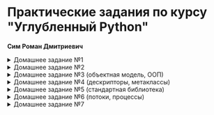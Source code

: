# Практические задания по курсу "Углубленный Python"

**Сим Роман Дмитриевич**
<details>
<summary>Домашнее задание №1</summary>

### 1. Написать консольную игру крестики-нолики.

Пример того, как схематично можно изобразить класс игры.

```py
class TicTacGame:

    def show_board():
        pass

    def validate_input():
        pass

    def start_game():
        pass

    def check_winner():
        pass


if __name__ == "__main__":
    game = TicTac()
    game.start_game()

```
Допустима реалиция без использоавния классов.

Пользовательский ввод осуществляется с помощью input, который необходимо валидировать и выводить понятное описание ошибки.

Схема класса не обязательно должна быть такой, можно добавлять и менять методы, держа в голове грамотную организацию кода, ненужное дублирование и код-лапшу.

По желанию, можно написать вспомогательную функцию, запустив которую, компьютер сыграет сам с собой без участия человека, либо сделать возможным игру между человеком и компьютером.


### 2. Написать тесты (unittest, assert) для игры, покрыв тестами основные методы

### 3. Проверить корректность и стиль кода с помощью pylint или flake8

### 3. Проверить покрытие тестов через coverage

</details>


<details>
<summary>Домашнее задание №2</summary>

### Написать функцию, которая в качестве аргументов принимает строку json, список полей, которые необходимо обработать, список имён, которые нужно найти и функцию-обработчика имени, который срабатывает, когда в каком-либо поле было найдено ключевое имя.

Функция, должна принимать строку, в которой содержится json, и произвести парсинг этого json.
Упростим немного и представим, что json представляет из себя только коллекцию ключей-значений.
Причём ключами и значениями являются только строки.

```py
def parse_json(json_str: str, required_fields=None, keywords=None, keyword_callback)
```

Например, представим, что json_str = '{"key1": "Word1 word2", "key2": "word2 word3"}', а required_fields = ["key1"], keywords = ["word2"]. Тогда keyword_callback будет вызвана только для слова 'word2' для ключа 'key1'.

Распарсить json можно так:
```py
import json

...
json_doc = json.loads(json_str)

```

Можно использовать ещё ujson, но его предварительно нужно установить с помощью pip.

### Использовать mock-объект при тестировании
Использовать mock-объект, например, keyword_callback и проверить, что заглушка вызывалась n число раз.

### Использовать factory boy
Для генерации данных и ключевых слов, нужно использовать factory boy.

### Узнать степень покрытия тестами с помощью библиотеки coverage

</details>

<details>
<summary>Домашнее задание №3 (объектная модель, ООП)</summary>

### Реализовать класс, отнаследованный от списка

При этом один список:
- Можно вычитать из другого CustomList([5, 1, 3, 7]) - CustomList([1, 2, 7]) = CustomList([4, -1, -4, 7]);
- Можно складывать с другим CustomList([5, 1, 3, 7]) + CustomList([1, 2, 7]) = CustomList([6, 3, 10, 7]);
- Результатом сложения/вычитания должен быть новый кастомный список;
- Сложение/вычитание также должно работать с обычными списками:<br>
    [1, 2] +- CustomList([3, 4]) -> CustomList(...)<br>
    CustomList([3, 4]) +- [1, 2] -> CustomList(...)
- При неравной длине, дополнять меньший список нулями только на время выполнения операции. Исходные списки не должны изменяться;
- При сравнении списков должна сравниваться сумма элементов списков;
- Должен быть переопределен str, чтобы выводились элементы списка и их сумма;
- Списки можно считать всегда числовыми;
- На все должны быть тесты в отдельном модуле;
- Перед отправкой на проверку код должен быть прогнан через flake8 и pylint, по желанию еще black.

</details>


<details>
<summary>Домашнее задание №4 (дескрипторы, метаклассы)</summary>

### 1. Написать метакласс, который в начале названий всех атрибутов и методов (кроме магических) добавляет префикс "custom_" (+тесты).
  Подменяться должны так же атрибуты экземпляра после создания экземпляра класса (dynamic в примере).

```py
    class CustomMeta():
        pass

    class CustomClass(metaclass=CustomMeta):
        x = 50

        def __init__(self, val=99):
            self.val = val

        def line(self):
            return 100

        def __str__(self):
            return "Custom_by_metaclass"

    inst = CustomClass()
    inst.custom_x == 50
    inst.custom_val == 99
    inst.custom_line() == 100
    CustomClass.custom_x == 50
    str(inst) == "Custom_by_metaclass"

    inst.dynamic = "added later"
    inst.custom_dynamic == "added later"
    inst.dynamic  # ошибка

    inst.x  # ошибка
    inst.val  # ошибка
    inst.line() # ошибка
    inst.yyy  # ошибка
    CustomClass.x  # ошибка
```


### 2. Дескрипторы с проверками типов и значений данных (+тесты)

```py
    class Integer:
        pass

    class String:
        pass

    class PositiveInteger:
        pass

    class Data:
        num = Integer()
        name = String()
        price = PositiveInteger()

        def __init__(...):
            ....
```


### 3. Тесты в отдельном модуле

### 4. Перед отправкой на проверку код должен быть прогнан через flake8 и pylint, по желанию еще black

</details>

<details>
<summary> Домашнее задание №5 (стандартная библиотека)</summary>

## 1. LRU-кэш
Интерфейс:

```py
    class LRUCache:

        def __init__(self, limit=42):
            pass

        def get(self, key):
            pass

        def set(self, key, value):
            pass


    cache = LRUCache(2)

    cache.set("k1", "val1")
    cache.set("k2", "val2")

    print(cache.get("k3"))  # None
    print(cache.get("k2"))  # "val2"
    print(cache.get("k1"))  # "val1"

    cache.set("k3", "val3")

    print(cache.get("k3"))  # "val3"
    print(cache.get("k2"))  # None
    print(cache.get("k1"))  # "val1"


    Если удобнее, get/set можно сделать по аналогии с dict:
    cache["k1"] = "val1"
    print(cache["k3"])
```

Реализация любым способом без исспользования OrderedDict.

### 2. Написать генератор filter_file для чтения и фильтрации файла
Есть текстовый файл, который может не помещаться в память.
В каждой строке файла фраза или предложение: набор слов, разделенных пробелами (знаков препинания нет).

Генератор должен принимать на вход имя файла или файловый объект и список слов для поиска.
Генератор перебирает строки файла и возвращает только те из них (строку целиком), где встретилось хотя бы одно из слов для поиска.
Поиск должен выполняться по полному совпадению слова без учета регистра.

Например, для строки из файла "а Роза упала на лапу Азора" слово поиска "роза" должно сработать, а "роз" или "розан" - уже нет.

Для тестов можноо в том числе использовать StringIO.

### 3. Тесты в отдельном модуле

### 4. Перед отправкой на проверку код должен быть прогнан через flake8 и pylint, по желанию еще black

</details>


<details>
<summary> Домашнее задание №6 (потоки, процессы) </summary>

### 1. Клиент-серверное приложение для обкачки набора урлов
#### Cервер
master-worker cервер для обработки запросов от клиента.

Алгоритм должен быть следующим:

    - Мастер и воркеры это разные потоки в едином приложении;
    - Количество воркеров задается при запуске;
    - Мастер слушает порт, на который клиент будет по TCP отправлять урлы для обкачки;
    - Мастер принимает запрос, читает url от клиента и передаёт этот url одному из воркеров;
    - Воркер обкачивает url по https и возвращает клиенту топ K самых частых слов и их частоту в формате json {"word1": 10, "word2": 5};
    - После каждого обработанного урла сервер должен вывести статистику: сколько урлов было обработано на данный момент суммарно всеми воркерами;

`python server.py -w 10 -k 7` (сервер использует 10 воркеров для обкачки и отправляет клиенту топ-7 частых слов)

#### Клиент
Утилита, отправляющая запросы с урлами серверу по TCP в несколько потоков.
Нужно сделать следующее:

    - Подготовить файл с запросами (порядка 100 разных url);
    - На вход клиенту передаётся два аргумента --- файл с URL'ами и M (количество потоков);
    - Клиент создает M потоков, отправляет запросы на сервер в каждом потоке и печатает ответ сервера в стандартый вывод, например: `xxx.com: {'word1': 100, 'word2': 50}`.

`python client.py 10 urls.txt`


Все действия должны быть выделены в классы/функции.

### 2. Тесты в отдельном модуле

### 3. Перед отправкой на проверку код должен быть прогнан через flake8 и pylint, по желанию еще black
</details>

<details>
<summary> Домашнее задание №7</summary>

### 1. Реализовать умножение цепочки матриц на С и сравнить производительность кода на C и на Python.
</details>
